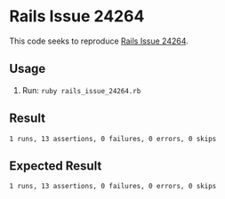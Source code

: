 # Rails Issue 24264

This code seeks to reproduce [Rails Issue 24264](https://github.com/rails/rails/issues/24264).

## Usage

1. Run: `ruby rails_issue_24264.rb`

## Result

`1 runs, 13 assertions, 0 failures, 0 errors, 0 skips`

## Expected Result

`1 runs, 13 assertions, 0 failures, 0 errors, 0 skips`